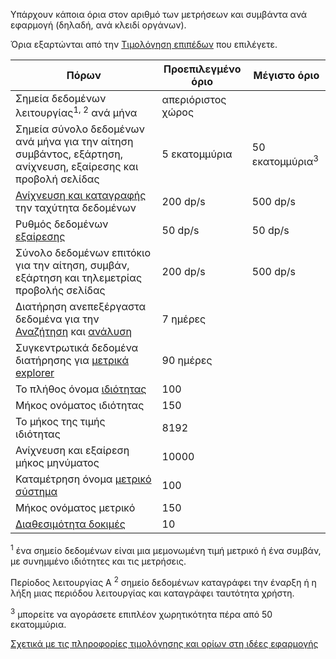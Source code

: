 Υπάρχουν κάποια όρια στον αριθμό των μετρήσεων και συμβάντα ανά εφαρμογή (δηλαδή, ανά κλειδί οργάνων). 

Όρια εξαρτώνται από την [Τιμολόγηση επιπέδων](https://azure.microsoft.com/pricing/details/application-insights/) που επιλέγετε.

**Πόρων** | **Προεπιλεγμένο όριο** | **Μέγιστο όριο**
-------- | ------------- | -------------
Σημεία δεδομένων λειτουργίας<sup>1, 2</sup> ανά μήνα | απεριόριστος χώρος | 
Σημεία σύνολο δεδομένων ανά μήνα για την αίτηση συμβάντος, εξάρτηση, ανίχνευση, εξαίρεσης και προβολή σελίδας | 5 εκατομμύρια | 50 εκατομμύρια<sup>3</sup>
[Ανίχνευση και καταγραφής](../articles/application-insights/app-insights-search-diagnostic-logs.md) την ταχύτητα δεδομένων | 200 dp/s | 500 dp/s
Ρυθμός δεδομένων [εξαίρεσης](../articles/application-insights/app-insights-asp-net-exceptions.md) | 50 dp/s | 50 dp/s
Σύνολο δεδομένων επιτόκιο για την αίτηση, συμβάν, εξάρτηση και τηλεμετρίας προβολής σελίδας | 200 dp/s | 500 dp/s
Διατήρηση ανεπεξέργαστα δεδομένα για την [Αναζήτηση](../articles/application-insights/app-insights-diagnostic-search.md) και [ανάλυση](../articles/application-insights/app-insights-analytics.md) | 7 ημέρες
Συγκεντρωτικά δεδομένα διατήρησης για [μετρικά explorer](../articles/application-insights/app-insights-metrics-explorer.md) | 90 ημέρες
Το πλήθος όνομα [ιδιότητας](../articles/application-insights/app-insights-api-custom-events-metrics.md#properties) | 100 |
Μήκος ονόματος ιδιότητας | 150 | 
Το μήκος της τιμής ιδιότητας | 8192 | 
Ανίχνευση και εξαίρεση μήκος μηνύματος | 10000 |
Καταμέτρηση όνομα [μετρικό σύστημα](../articles/application-insights/app-insights-api-custom-events-metrics.md#properties) | 100 |
Μήκος ονόματος μετρικό |  150 | 
[Διαθεσιμότητα δοκιμές](../articles/application-insights/app-insights-monitor-web-app-availability.md) | 10 | 

<sup>1</sup> ένα σημείο δεδομένων είναι μια μεμονωμένη τιμή μετρικό ή ένα συμβάν, με συνημμένο ιδιότητες και τις μετρήσεις.

Περίοδος λειτουργίας A <sup>2</sup> σημείο δεδομένων καταγράφει την έναρξη ή η λήξη μιας περιόδου λειτουργίας και καταγράφει ταυτότητα χρήστη.

<sup>3</sup> μπορείτε να αγοράσετε επιπλέον χωρητικότητα πέρα από 50 εκατομμύρια.
 
[Σχετικά με τις πληροφορίες τιμολόγησης και ορίων στη ιδέες εφαρμογής](../articles/application-insights/app-insights-pricing.md)
